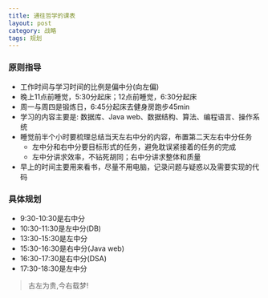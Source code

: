 ```yaml
---
title: 通往哲学的课表
layout: post
category: 战略
tags: 规划 
---
```


### 原则指导

* 工作时间与学习时间的比例是偏中分(向左偏)
* 晚上11点前睡觉，5:30分起床；12点前睡觉，6:30分起床
* 周一与周四是锻炼日，6:45分起床去健身房跑步45min
* 学习的内容主要是: 数据库、Java web、数据结构、算法、编程语言、操作系统
* 睡觉前半个小时要梳理总结当天左右中分的内容，布置第二天左右中分任务
    * 左中分和右中分要目标形式的任务，避免耽误紧接着的任务的完成
    * 左中分讲求效率，不钻死胡同；右中分讲求整体和质量
* 早上的时间主要用来看书，尽量不用电脑，记录问题与疑惑以及需要实现的代码


### 具体规划

* 9:30-10:30是右中分
* 10:30-11:30是左中分(DB)
* 13:30-15:30是左中分
* 15:30-16:30是右中分(Java web)
* 16:30-17:30是右中分(DSA)
* 17:30-18:30是左中分

> 古左为贵,今右载梦!
